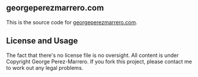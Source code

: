 ## georgeperezmarrero.com

This is the source code for [georgeperezmarrero.com](http://georgeperezmarrero.com/).

## License and Usage

The fact that there's no license file is no oversight. All content is under Copyright George Perez-Marrero. If you fork this project, please contact me to work out any legal problems.
